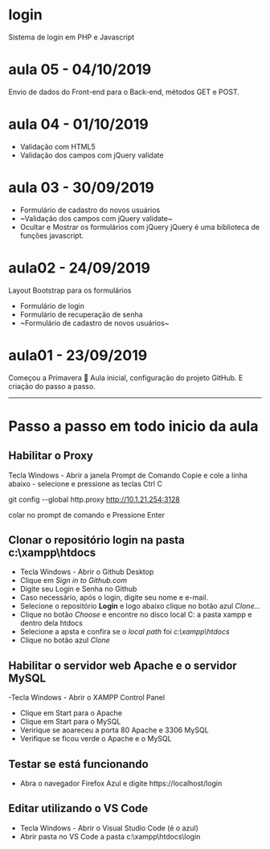 # login
Sistema de login em PHP e Javascript

# aula 05 - 04/10/2019
Envio de dados do Front-end para o Back-end, métodos GET e POST.

# aula 04 - 01/10/2019
- Validação com HTML5
- Validação dos campos com jQuery validate

# aula 03 - 30/09/2019
- Formulário de cadastro do novos usuários
- ~Validação dos campos com jQuery validate~
- Ocultar e Mostrar os formulários com jQuery
jQuery é uma biblioteca de funções javascript. 

# aula02 - 24/09/2019
Layout Bootstrap para os formulários
- Formulário de login 
- Formulário de recuperação de senha
- ~Formulário de cadastro de novos usuários~

# aula01 - 23/09/2019
Começou a Primavera 🌻 
Aula inicial, configuração do projeto GitHub.
E criação do passo a passo.


---
# Passo a passo em todo inicio da aula

## Habilitar o Proxy
Tecla Windows - Abrir a janela Prompt de Comando
Copie e cole a linha abaixo - selecione e pressione as teclas Ctrl C

git config --global http.proxy http://10.1.21.254:3128

colar no prompt de comando e
Pressione Enter

## Clonar o repositório **login** na pasta **c:\xampp\htdocs**
  - Tecla Windows - Abrir o Github Desktop
  - Clique em *Sign in to Github.com*
  - Digite seu Login e Senha no Github
  - Caso necessário, após o login, digite seu nome e e-mail.
  - Selecione o repositório **Login** e logo abaixo clique no botão azul *Clone...*
  - Clique no botão *Choose* e encontre no disco local C: a pasta xampp e dentro dela htdocs
  - Selecione a apsta e confira se o *local path* foi *c:\xampp\htdocs*
  - Clique no botão azul *Clone*
  
  ## Habilitar o servidor web **Apache** e o servidor **MySQL**
   -Tecla Windows - Abrir o XAMPP Control Panel
   - Clique em Start para o Apache 
   - Clique em Start para o MySQL
   - Veririque se aoareceu a porta 80 Apache e 3306 MySQL
   - Verifique se ficou verde o Apache e o MySQL
   
 ## Testar se está funcionando  
  - Abra o navegador Firefox Azul e digite https://localhost/login
  
 ## Editar utilizando o VS Code
  - Tecla Windows - Abrir o Visual Studio Code (é o azul)
  - Abrir pasta no VS Code a pasta c:\xampp\htdocs\login
